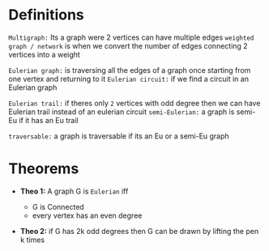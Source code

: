 # Definitions
`Multigraph:` Its a graph were 2 vertices can have multiple edges
`weighted graph / network` is when we convert the number of edges connecting 2 vertices into a weight

`Eulerian graph:`  is traversing all the edges of a graph once starting from one vertex and returning to it
`Eulerian circuit:` if we find a circuit in an Eulerian graph

`Eulerian trail:` if theres only `2` vertices with odd degree then we can have Eulerian trail instead of an eulerian circuit
`semi-Eulerian:` a graph is semi-Eu if it has an Eu trail

`traversable:` a graph is traversable if its an Eu or a semi-Eu graph

# Theorems 
- **Theo 1:** 
	A graph G is `Eulerian` iff
	- G is Connected 
	- every vertex has an even degree   

- **Theo 2:**
if G has 2k odd degrees then G can be drawn by lifting the pen k times
